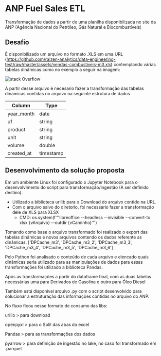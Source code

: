 # ANP Fuel Sales ETL
Transformação de dados a partir de uma planilha disponibilizada no site da ANP (Agência Nacional do Petróleo, Gás Natural e Biocombustíveis)

## Desafio

É disponibilizado um arquivo no formato .XLS em uma URL (https://github.com/raizen-analytics/data-engineering-test/raw/master/assets/vendas-combustiveis-m3.xls)  contemplando várias tabelas dinâmicas como no exemplo a seguir na imagem:


![stack Overflow](https://raw.githubusercontent.com/raizen-analytics/data-engineering-test/master/images/pivot.png)

A partir desse arquivo é necesario fazer a transformação das tabelas dinamicas contidas no arquivo na seguinte estrutura de dados
<p></p>


| Column     | Type      |
|------------|-----------|
| year_month | date      |
| uf         | string    |
| product    | string    |
| unit       | string    |
| volume     | double    |
| created_at | timestamp |


## Desenvolvimento da solução proposta

Em um ambiente Linux foi configurado o Jupyter Notebook para o desenvolvimento do script para transformação/ingestão (A ser definido destino). 
* Utilizado a biblioteca urllib para o Download do arquivo contido na URL.
* Com o arquivo salvo do diretorio, foi necessario fazer a transformação dele de XLS para XLSX 
  - CMD: os.system(f'''libreoffice --headless --invisible --convert-to xlsx {vArquivo} --outdir {vCaminho}''')
  
<p></p>
<p>Tomando como base o arquivo transformado foi realizado o export das tabelas dinâmicas e novos arquivos contendo os dados referente as dinâmicas.
  ['DPCache_m3', 'DPCache_m3_2', 'DPCache_m3_3', 'DPCache_m3_4', 'DPCache_m3_5', 'DPCache_m3_6']

<p></p>  
Pelo Python foi analisado o conteúdo de cada arquivo e elencado quais dinâmicas seria utilizado para as manipulações de dados para essas transformações foi utilizado a biblioteca Pandas. 
<p>
Após as transformações a partir do dataframe final, com as duas tabelas necessárias uma para Derivados de Gasolina e outro para Óleo Diesel
</p>

Também está disponivel arquivo .py com o script desenvolvido para solucionar a estruturação das informações contidas no arquivo do ANP.

No fluxo ficou nesse formato de consumo das libs:
<p> urllib   > para download </p>
<p> openpyxl > para o Split das abas do excel  </p>
<p> Pandas   > para as transformações dos dados </p>
<p> pyarrow  > para definição de ingestão no lake, no caso foi transformado em .parquet </p>
